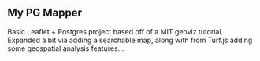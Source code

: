 ## My PG Mapper

Basic Leaflet + Postgres project based off of a MIT geoviz tutorial. Expanded a bit via adding a searchable map, along with from Turf.js adding some geospatial analysis features... 